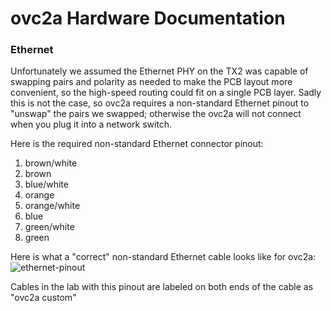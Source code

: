 # ovc2a Hardware Documentation

### Ethernet

Unfortunately we assumed the Ethernet PHY on the TX2 was capable of swapping
pairs and polarity as needed to make the PCB layout more convenient, so the
high-speed routing could fit on a single PCB layer. Sadly this is not the
case, so ovc2a requires a non-standard Ethernet pinout to "unswap" the pairs
we swapped; otherwise the ovc2a will not connect when you plug it into a
network switch.

Here is the required non-standard Ethernet connector pinout:
 1. brown/white
 1. brown
 1. blue/white
 1. orange
 1. orange/white
 1. blue
 1. green/white
 1. green

Here is what a "correct" non-standard Ethernet cable looks like for ovc2a:
![ethernet-pinout](https://github.com/osrf/ovc/raw/master/doc/ovc2a/ovc2a_non_standard_ethernet_pinout.jpg "Non-standard Ethernet cable requirement")

Cables in the lab with this pinout are labeled on both ends of the cable as
"ovc2a custom"
